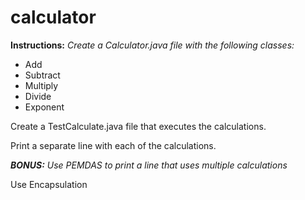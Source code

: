 # calculator

**Instructions:**
*Create a Calculator.java file with the following classes:*
- Add
- Subtract
- Multiply
- Divide
- Exponent 

Create a TestCalculate.java file that executes the calculations.

Print a separate line with each of the calculations.

***BONUS:*** *Use PEMDAS to print a line that uses multiple calculations*

Use Encapsulation
